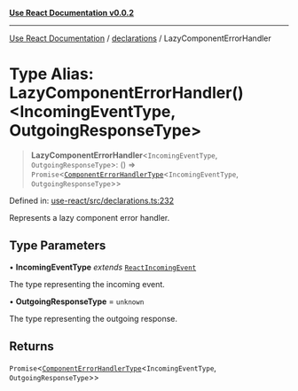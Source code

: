 [**Use React Documentation v0.0.2**](../../README.md)

***

[Use React Documentation](../../modules.md) / [declarations](../README.md) / LazyComponentErrorHandler

# Type Alias: LazyComponentErrorHandler()\<IncomingEventType, OutgoingResponseType\>

> **LazyComponentErrorHandler**\<`IncomingEventType`, `OutgoingResponseType`\>: () => `Promise`\<[`ComponentErrorHandlerType`](ComponentErrorHandlerType.md)\<`IncomingEventType`, `OutgoingResponseType`\>\>

Defined in: [use-react/src/declarations.ts:232](https://github.com/stonemjs/use-react/blob/27c0c592da81eceb639bfca4a4a8f24a448ad89c/src/declarations.ts#L232)

Represents a lazy component error handler.

## Type Parameters

• **IncomingEventType** *extends* [`ReactIncomingEvent`](ReactIncomingEvent.md)

The type representing the incoming event.

• **OutgoingResponseType** = `unknown`

The type representing the outgoing response.

## Returns

`Promise`\<[`ComponentErrorHandlerType`](ComponentErrorHandlerType.md)\<`IncomingEventType`, `OutgoingResponseType`\>\>
